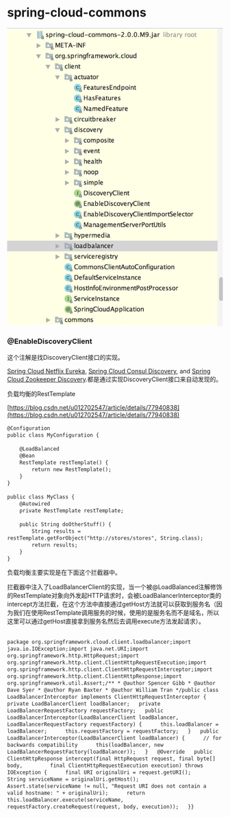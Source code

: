 # spring-cloud-commons

![](../.gitbook/assets/image%20%281%29.png)

### @EnableDiscoveryClient

这个注解是找DiscoveryClient接口的实现。

 [Spring Cloud Netflix Eureka](https://cloud.spring.io/spring-cloud-netflix/), [Spring Cloud Consul Discovery](https://cloud.spring.io/spring-cloud-consul/), and [Spring Cloud Zookeeper Discovery](https://cloud.spring.io/spring-cloud-zookeeper/).都是通过实现DiscoveryClient接口来自动发现的。



负载均衡的RestTemplate

[https://blog.csdn.net/u012702547/article/details/77940838](https://blog.csdn.net/u012702547/article/details/77940838)



```text
@Configuration
public class MyConfiguration {

    @LoadBalanced
    @Bean
    RestTemplate restTemplate() {
        return new RestTemplate();
    }
}

public class MyClass {
    @Autowired
    private RestTemplate restTemplate;

    public String doOtherStuff() {
        String results = restTemplate.getForObject("http://stores/stores", String.class);
        return results;
    }
}
```

负载均衡主要实现是在下面这个拦截器中。

拦截器中注入了LoadBalancerClient的实现，当一个被@LoadBalanced注解修饰的RestTemplate对象向外发起HTTP请求时，会被LoadBalancerInterceptor类的intercept方法拦截，在这个方法中直接通过getHost方法就可以获取到服务名（因为我们在使用RestTemplate调用服务的时候，使用的是服务名而不是域名，所以这里可以通过getHost直接拿到服务名然后去调用execute方法发起请求）。  


```text

package org.springframework.cloud.client.loadbalancer;import java.io.IOException;import java.net.URI;import org.springframework.http.HttpRequest;import org.springframework.http.client.ClientHttpRequestExecution;import org.springframework.http.client.ClientHttpRequestInterceptor;import org.springframework.http.client.ClientHttpResponse;import org.springframework.util.Assert;/** * @author Spencer Gibb * @author Dave Syer * @author Ryan Baxter * @author William Tran */public class LoadBalancerInterceptor implements ClientHttpRequestInterceptor {   private LoadBalancerClient loadBalancer;   private LoadBalancerRequestFactory requestFactory;   public LoadBalancerInterceptor(LoadBalancerClient loadBalancer, LoadBalancerRequestFactory requestFactory) {      this.loadBalancer = loadBalancer;      this.requestFactory = requestFactory;   }   public LoadBalancerInterceptor(LoadBalancerClient loadBalancer) {      // for backwards compatibility      this(loadBalancer, new LoadBalancerRequestFactory(loadBalancer));   }   @Override   public ClientHttpResponse intercept(final HttpRequest request, final byte[] body,         final ClientHttpRequestExecution execution) throws IOException {      final URI originalUri = request.getURI();      String serviceName = originalUri.getHost();      Assert.state(serviceName != null, "Request URI does not contain a valid hostname: " + originalUri);      return this.loadBalancer.execute(serviceName, requestFactory.createRequest(request, body, execution));   }} 
```


